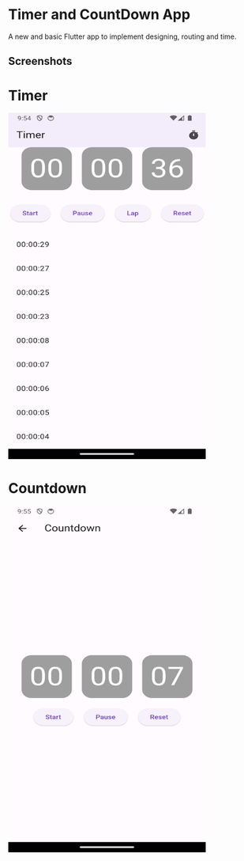 # Timer and CountDown App

A new and basic Flutter app to implement designing, routing and time.

## Screenshots

# Timer
<img src = "https://github.com/KevalB/Timer-and-Countdown-App/blob/main/39_Timer.png" width="400" height="700">

# Countdown
<img src = "https://github.com/KevalB/Timer-and-Countdown-App/blob/main/39_Countdown.png" width="400" height="700">

